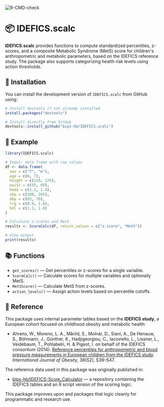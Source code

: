 ![R-CMD-check](https://github.com/bips-hb/IDEFICS_scalc/actions/workflows/r.yml/badge.svg)
# 📦 IDEFICS.scalc

**IDEFICS.scalc** provides functions to compute standardized percentiles, z-scores, and a composite Metabolic Syndrome (MetS) score for children's anthropometric and metabolic parameters, based on the IDEFICS reference study. The package also supports categorizing health risk levels using action thresholds.

## 🔧 Installation

You can install the development version of `IDEFICS.scalc` from GitHub using:

```r
# Install devtools if not already installed
install.packages("devtools")

# Install directly from GitHub
devtools::install_github("bips-hb/IDEFICS.scalc")
```

## 🚀 Example

```r
library(IDEFICS.scalc)

# Input: data frame with raw values
df <- data.frame(
  sex = c("f", "m"),
  age = c(6, 7),
  height = c(120, 125),
  waist = c(55, 60),
  homa = c(1.2, 1.4),
  sbp = c(100, 105),
  dbp = c(65, 70),
  trg = c(0.9, 1.0),
  hdl = c(1.1, 1.0)
)

# Calculate z-scores and MetS
results <- ScoreCalc(df, return_values = c("z.score", "MetS"))

# View output
print(results)
```

## 📚 Functions

- `get_scores()` — Get percentiles or z-scores for a single variable.
- `ScoreCalc()` — Calculate scores for multiple variables and optionally MetS.
- `MetSScore()` — Calculate MetS from z-scores.
- `action_levels()` — Assign action levels based on percentile cutoffs.

## 📖 Reference

This package uses internal parameter tables based on the **IDEFICS study**, a European cohort focused on childhood obesity and metabolic health:

-  Ahrens, W., Moreno, L. A., Mårild, S., Molnár, D., Siani, A., De Henauw, S., Böhmann, J., Günther, K., Hadjigeorgiou, C., Iacoviello, L., Lissner, L., Veidebaum, T., Pohlabeln, H. & Pigeot, I. on behalf of the IDEFICS consortium (2014). [Reference percentiles for anthropometric and blood pressure measurements in European children from the IDEFICS study](https://doi.org/10.1038/ijo.2014.130). *International Journal of Obesity*, 38(S2), S39–S47.

The reference data used in this package was originally published in:
- [bips-hb/IDEFICS-Score_Calculator](https://github.com/bips-hb/IDEFICS-Score_Calculator/) — a repository containing the IDEFICS tables and an R script version of the scoring logic.

This package improves upon and packages that logic cleanly for programmatic and research use.

